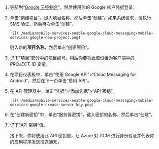 
1. 导航到“[Google 云控制台](https://console.developers.google.com/project)”，然后使用你的 Google 帐户凭据登录。 

2. 单击“创建项目”，键入项目名称，然后单击“创建”。如果系统请求，请执行 SMS 验证，然后再次单击“创建”。

       ![](./media/mobile-services-enable-google-cloud-messaging/mobile-services-google-new-project.png)

     键入新的**项目名称**，然后单击“创建项目”。

3. 记下“项目”部分中的项目编号。稍后你要将此值设置为客户端中的 *PROJECT\_ID* 变量。

4. 在项目仪表板中，单击“使用 Google API”>“Cloud Messaging for Android”，然后在下一页单击“启用 API”。

5. 在 API 管理器中，单击“凭据”>“添加凭据”>“API 密钥”。

       ![](./media/mobile-services-enable-google-cloud-messaging/mobile-services-google-create-server-key.png)

6. 在“创建新密钥”中，单击“服务器密钥”，键入密钥的名称，然后单击“创建”。

7. 记下“API 密钥”值。

    接下来，你将使用此 API 密钥值，让 Azure 对 GCM 进行身份验证并代表你的应用程序发送推送通知。

<!---HONumber=Mooncake_0118_2016-->